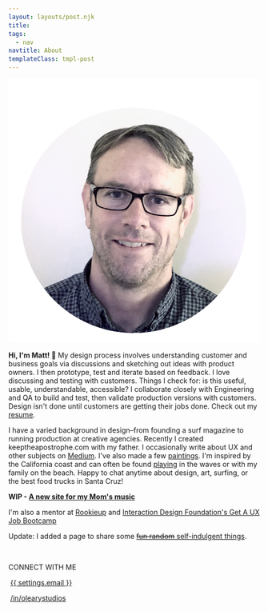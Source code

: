 ```yaml
---
layout: layouts/post.njk
title:
tags:
  - nav
navtitle: About
templateClass: tmpl-post
---
```


<style>
.about-page a {
  color: var(--primary-color);
  font-weight: 700;
  background-color: white;
}
</style>


<img class="about-me"  src="/img/me-in-circle_bw.png">

<strong>Hi, I'm Matt! </strong><span class="emoji">👋 </span> My design process involves understanding customer and business goals via discussions and sketching out ideas with product owners. I then prototype, test and iterate based on feedback. I love discussing and testing with customers. Things I check for: is this useful, usable, understandable, accessible? I collaborate closely with Engineering and QA to build and test, then validate production versions with customers. Design isn't done until customers are getting their jobs done. Check out my [resume](/img/OLeary_resume_2020.pdf).


I have a varied background in design–from founding a surf magazine to running production at creative agencies. Recently I created keeptheapostrophe.com with my father. I occasionally write about UX and other subjects on [Medium](https://medium.com/@mattosurf). I've also made a few [paintings](/paintings). I'm inspired by the California coast and can often be found [playing](/img/me-surfing_2019.mp4) in the waves or with my family on the beach. Happy to chat anytime about design, art, surfing, or the best food trucks in Santa Cruz!

**WIP - [A new site for my Mom's music](https://minnieoleary.com/)**

I'm also a mentor at [Rookieup](https://www.rookieup.com/) and [Interaction Design Foundation's Get A UX Job Bootcamp](https://www.interaction-design.org/bootcamps/get-a-new-job-in-ux-design?ep=rookieup)

Update: I added a page to share some [~~fun random~~ self-indulgent things](/fun).




<br>

CONNECT WITH ME
<p><span class="jam jam-envelope"></span>&nbsp;<a href="mailto: {{ settings.email }}">{{ settings.email }}</a>

<span class="jam jam-linkedin"></span>&nbsp;<a href="{{ settings.linkedin }}">/in/olearystudios</a>

<!-- <span class="jam jam-twitter"></span>&nbsp;<a href="https://twitter.com/mattosurf">@mattosurf</a> -->